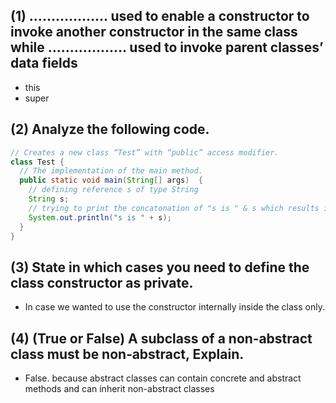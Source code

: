 ## (1) ………………  used to enable a constructor to invoke another constructor in the same class while ……………… used to invoke parent classes’ data fields
- this
- super

## (2) Analyze the following code.
``` java
// Creates a new class “Test” with “public” access modifier.
class Test {   
  // The implementation of the main method.
  public static void main(String[] args)  {
    // defining reference s of type String
    String s;
    // trying to print the concatonation of "s is " & s which results in compilation error because s has not been initialized
    System.out.println("s is " + s);
  }
}
```

## (3) State in which cases you need to define the class constructor as private.  
- In case we wanted to use the constructor internally inside the class only.

## (4) (True or False) A subclass of a non‐abstract class must be non‐abstract, Explain.
- False. because abstract classes can contain concrete and abstract methods and can inherit non-abstract classes












